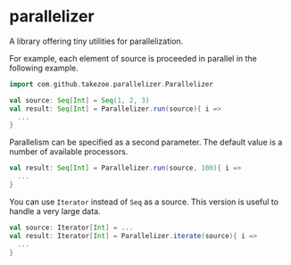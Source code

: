 parallelizer
====

A library offering tiny utilities for parallelization.

For example, each element of source is proceeded in parallel in the following example.

```scala
import com.github.takezoe.parallelizer.Parallelizer

val source: Seq[Int] = Seq(1, 2, 3)
val result: Seq[Int] = Parallelizer.run(source){ i =>
  ...
}
```

Parallelism can be specified as a second parameter. The default value is a number of available processors.

```scala
val result: Seq[Int] = Parallelizer.run(source, 100){ i =>
  ...
}
```

You can use `Iterator` instead of `Seq` as a source. This version is useful to handle a very large data.

```scala
val source: Iterator[Int] = ...
val result: Iterator[Int] = Parallelizer.iterate(source){ i =>
  ...
}
```

